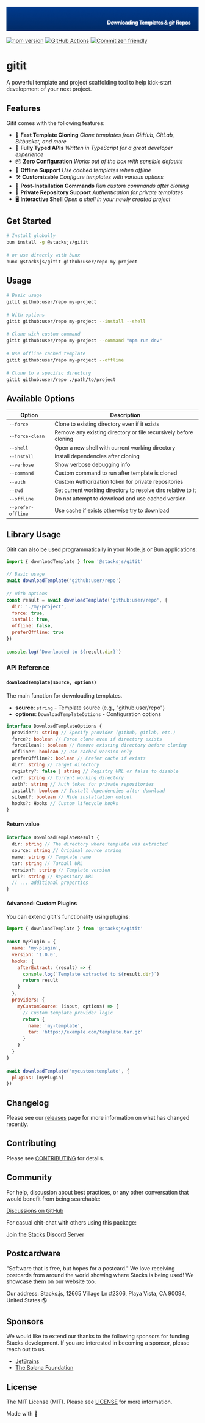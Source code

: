 <p align="center"><img src=".github/art/cover.jpg" alt="Social Card of this repo"></p>

[![npm version][npm-version-src]][npm-version-href]
[![GitHub Actions][github-actions-src]][github-actions-href]
[![Commitizen friendly](https://img.shields.io/badge/commitizen-friendly-brightgreen.svg)](http://commitizen.github.io/cz-cli/)
<!-- [![npm downloads][npm-downloads-src]][npm-downloads-href] -->
<!-- [![Codecov][codecov-src]][codecov-href] -->

# gitit

A powerful template and project scaffolding tool to help kick-start development of your next project.

## Features

Gitit comes with the following features:

- 🚀 **Fast Template Cloning** _Clone templates from GitHub, GitLab, Bitbucket, and more_
- 💪 **Fully Typed APIs** _Written in TypeScript for a great developer experience_
- 📦 **Zero Configuration** _Works out of the box with sensible defaults_
- 🔄 **Offline Support** _Use cached templates when offline_
- 🛠️ **Customizable** _Configure templates with various options_
- 🧩 **Post-Installation Commands** _Run custom commands after cloning_
- 🔑 **Private Repository Support** _Authentication for private templates_
- 🖥️ **Interactive Shell** _Open a shell in your newly created project_

## Get Started

```bash
# Install globally
bun install -g @stacksjs/gitit

# or use directly with bunx
bunx @stacksjs/gitit github:user/repo my-project
```

## Usage

```bash
# Basic usage
gitit github:user/repo my-project

# With options
gitit github:user/repo my-project --install --shell

# Clone with custom command
gitit github:user/repo my-project --command "npm run dev"

# Use offline cached template
gitit github:user/repo my-project --offline

# Clone to a specific directory
gitit github:user/repo ./path/to/project
```

## Available Options

| Option | Description |
|--------|-------------|
| `--force` | Clone to existing directory even if it exists |
| `--force-clean` | Remove any existing directory or file recursively before cloning |
| `--shell` | Open a new shell with current working directory |
| `--install` | Install dependencies after cloning |
| `--verbose` | Show verbose debugging info |
| `--command` | Custom command to run after template is cloned |
| `--auth` | Custom Authorization token for private repositories |
| `--cwd` | Set current working directory to resolve dirs relative to it |
| `--offline` | Do not attempt to download and use cached version |
| `--prefer-offline` | Use cache if exists otherwise try to download |

## Library Usage

Gitit can also be used programmatically in your Node.js or Bun applications:

```js
import { downloadTemplate } from '@stacksjs/gitit'

// Basic usage
await downloadTemplate('github:user/repo')

// With options
const result = await downloadTemplate('github:user/repo', {
  dir: './my-project',
  force: true,
  install: true,
  offline: false,
  preferOffline: true
})

console.log(`Downloaded to ${result.dir}`)
```

### API Reference

#### `downloadTemplate(source, options)`

The main function for downloading templates.

- **source**: `string` - Template source (e.g., "github:user/repo")
- **options**: `DownloadTemplateOptions` - Configuration options

```ts
interface DownloadTemplateOptions {
  provider?: string // Specify provider (github, gitlab, etc.)
  force?: boolean // Force clone even if directory exists
  forceClean?: boolean // Remove existing directory before cloning
  offline?: boolean // Use cached version only
  preferOffline?: boolean // Prefer cache if exists
  dir?: string // Target directory
  registry?: false | string // Registry URL or false to disable
  cwd?: string // Current working directory
  auth?: string // Auth token for private repositories
  install?: boolean // Install dependencies after download
  silent?: boolean // Hide installation output
  hooks?: Hooks // Custom lifecycle hooks
}
```

#### Return value

```ts
interface DownloadTemplateResult {
  dir: string // The directory where template was extracted
  source: string // Original source string
  name: string // Template name
  tar: string // Tarball URL
  version?: string // Template version
  url?: string // Repository URL
  // ... additional properties
}
```

#### Advanced: Custom Plugins

You can extend gitit's functionality using plugins:

```js
import { downloadTemplate } from '@stacksjs/gitit'

const myPlugin = {
  name: 'my-plugin',
  version: '1.0.0',
  hooks: {
    afterExtract: (result) => {
      console.log(`Template extracted to ${result.dir}`)
      return result
    }
  },
  providers: {
    myCustomSource: (input, options) => {
      // Custom template provider logic
      return {
        name: 'my-template',
        tar: 'https://example.com/template.tar.gz'
      }
    }
  }
}

await downloadTemplate('mycustom:template', {
  plugins: [myPlugin]
})
```

## Changelog

Please see our [releases](https://github.com/stackjs/gitit/releases) page for more information on what has changed recently.

## Contributing

Please see [CONTRIBUTING](.github/CONTRIBUTING.md) for details.

## Community

For help, discussion about best practices, or any other conversation that would benefit from being searchable:

[Discussions on GitHub](https://github.com/stacksjs/gitit/discussions)

For casual chit-chat with others using this package:

[Join the Stacks Discord Server](https://discord.gg/stacksjs)

## Postcardware

"Software that is free, but hopes for a postcard." We love receiving postcards from around the world showing where Stacks is being used! We showcase them on our website too.

Our address: Stacks.js, 12665 Village Ln #2306, Playa Vista, CA 90094, United States 🌎

## Sponsors

We would like to extend our thanks to the following sponsors for funding Stacks development. If you are interested in becoming a sponsor, please reach out to us.

- [JetBrains](https://www.jetbrains.com/)
- [The Solana Foundation](https://solana.com/)

## License

The MIT License (MIT). Please see [LICENSE](LICENSE.md) for more information.

Made with 💙

<!-- Badges -->
[npm-version-src]: https://img.shields.io/npm/v/@stacksjs/gitit?style=flat-square
[npm-version-href]: https://npmjs.com/package/@stacksjs/gitit
[github-actions-src]: https://img.shields.io/github/actions/workflow/status/stacksjs/gitit/ci.yml?style=flat-square&branch=main
[github-actions-href]: https://github.com/stacksjs/gitit/actions?query=workflow%3Aci

<!-- [codecov-src]: https://img.shields.io/codecov/c/gh/stacksjs/gitit/main?style=flat-square
[codecov-href]: https://codecov.io/gh/stacksjs/gitit -->
